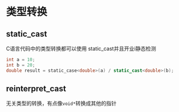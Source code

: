 # 类型转换

## static_cast

C语言代码中的类型转换都可以使用 static_cast并且开业i静态检测

```c++
int a = 10;
int b = 20;
double result = static_case<double>(a) / static_cast<double>(b);
```

## reinterpret_cast

无关类型的转换，有点像`void*`转换成其他的指针
